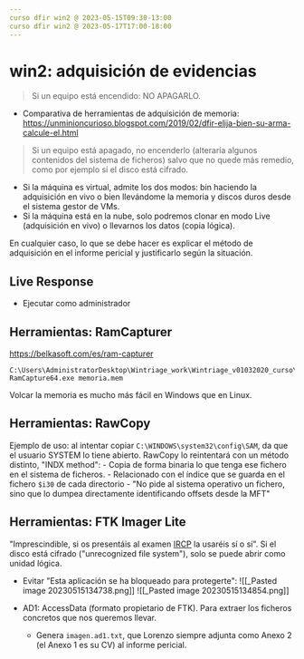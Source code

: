 ```yaml
---
curso dfir win2 @ 2023-05-15T09:30-13:00
curso dfir win2 @ 2023-05-17T17:00-18:00
---
```

# win2: adquisición de evidencias

> Si un equipo está encendido: NO APAGARLO.
-  Comparativa de herramientas de adquisición de memoria:
  https://unminioncurioso.blogspot.com/2019/02/dfir-elija-bien-su-arma-calcule-el.html
  
> Si un equipo está apagado, no encenderlo (alteraría algunos contenidos del sistema de ficheros) salvo que no quede más remedio, como por ejemplo si el disco está cifrado.

- Si la máquina es virtual, admite los dos modos: bin haciendo la adquisición en vivo o bien llevándome la memoria y discos duros desde el sistema gestor de VMs.
- Si la máquina está en la nube, solo podremos clonar en modo Live (adquisición en vivo) o llevarnos los datos (copia lógica).

En cualquier caso, lo que se debe hacer es explicar el método de adquisición en el informe pericial y justificarlo según la situación.

## Live Response
- Ejecutar como administrador

## Herramientas: RamCapturer
https://belkasoft.com/es/ram-capturer
```
C:\Users\AdministratorDesktop\Wintriage_work\Wintriage_v01032020_curso\Tools> RamCapture64.exe memoria.mem
```
Volcar la memoria es mucho más fácil en Windows que en Linux.

## Herramientas: RawCopy
Ejemplo de uso: al intentar copiar `C:\WINDOWS\system32\config\SAM`, da que el usuario SYSTEM lo tiene abierto.
RawCopy lo reintentará con un método distinto, "INDX method":
	- Copia de forma binaria lo que tenga ese fichero en el sistema de ficheros.
	- Relacionado con el índice que se guarda en el fichero `$i30` de cada directorio
	- "No pide al sistema operativo un fichero, sino que lo dumpea directamente identificando offsets desde la MFT"

## Herramientas: FTK Imager Lite
"Imprescindible, si os presentáis al examen [IRCP](https://certificaciones.securizame.com/ircp/) la usaréis sí o sí".
Si el disco está cifrado ("unrecognized file system"), solo se puede abrir como unidad lógica.

- Evitar "Esta aplicación se ha bloqueado para protegerte":
  ![[_Pasted image 20230515134738.png]]
  ![[_Pasted image 20230515134854.png]]

- AD1: AccessData (formato propietario de FTK). Para extraer los ficheros concretos que nos queremos llevar.
	- Genera `imagen.ad1.txt`, que Lorenzo siempre adjunta como Anexo 2 (el Anexo 1 es su CV) al informe pericial.
